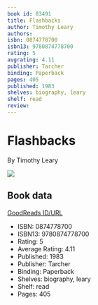 ```yaml
---
book id: 83491
title: Flashbacks
author: Timothy Leary
authors: 
isbn: 0874778700
isbn13: 9780874778700
rating: 5
avgrating: 4.11
publisher: Tarcher
binding: Paperback
pages: 405
published: 1983
shelves: biography, leary
shelf: read
review: 
---
```


# Flashbacks

By Timothy Leary

![](https://i.gr-assets.com/images/S/compressed.photo.goodreads.com/books/1171046059l/83491.jpg)

## Book data

[GoodReads ID/URL](https://www.goodreads.com/book/show/83491)

- ISBN: 0874778700
- ISBN13: 9780874778700
- Rating: 5
- Average Rating: 4.11
- Published: 1983
- Publisher: Tarcher
- Binding: Paperback
- Shelves: biography, leary
- Shelf: read
- Pages: 405


